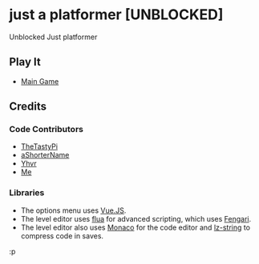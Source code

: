 # just a platformer [UNBLOCKED]

Unblocked Just  platformer

## Play It

- [Main Game](https://danteandhubble.github.io/just-a-platformer/index.html)

## Credits

### Code Contributors

- [TheTastyPi](https://thetastypi.github.io/)
- [aShorterName](https://github.com/aShorterName)
- [Yhvr](https://yhvr.me/)
- [Me](https://github.com/DanteAndHubble)

### Libraries

- The options menu uses [Vue.JS](https://vuejs.org/).
- The level editor uses [flua](https://github.com/fiatjaf/flua) for advanced scripting, which uses [Fengari](https://fengari.io/).
- The level editor also uses [Monaco](https://github.com/Microsoft/monaco-editor) for the code editor and [lz-string](https://github.com/pieroxy/lz-string/) to compress code in saves.

:p
